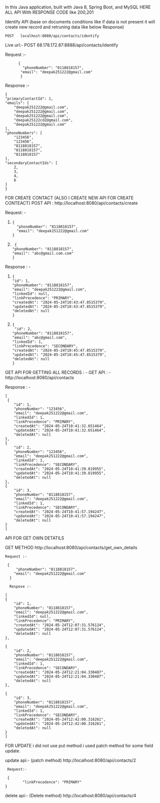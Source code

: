 In this Java application, built with Java 8, Spring Boot, and MySQL
HERE ALL API With RESPONSE CODE like  200,201
   
  Identify API  (base on documents conditions like if data is not present it will create new record and retruning data like below Response)


    POST   localhost:8080/api/contacts/identify
    
  Live url:-
  POST  68.178.172.87:8888/api/contacts/identify
  
  Request :-

          {
            "phoneNumber": "8118818157",
           "email": "deepak251222@gmail.com"
           }

   Response :-

    {
    "primaryContactId": 1,
    "emails": [
        "deepak251222@gmail.com",
        "deepak251222@gmail.com",
        "deepak251222@gmail.com",
        "deepak25122cd2@gmail.com",
        "deepak251222@gmail.com"
    ],
    "phoneNumbers": [
        "123456",
        "123456",
        "8118818157",
        "8118818157",
        "8118818157"
    ],
    "secondaryContactIds": [
        2,
        3,
        4,
        6
    ]
    }




FOR CREATE CONTACT (ALSO I CREATE NEW API FOR CREATE CONTEACT)
 POST API :  http://localhost:8080/api/contacts/create
    
 Request: - 
 1.     {
          "phoneNumber": "8118818157",
          "email": "deepak251222@gmail.com"
        }
   2.      {
          "phoneNumber": "8118818157",
          "email": "abc@gmail.com.com"
          }

 Response : - 
  1.     {
         "id": 1,
         "phoneNumber": "8118818157",
         "email": "deepak251222@gmail.com",
         "linkedId": null,
         "linkPrecedence": "PRIMARY",
         "createdAt": "2024-05-24T10:43:47.8515379",
         "updatedAt": "2024-05-24T10:43:47.8515379",
         "deletedAt": null
         }
  2.     {
          "id": 2,
         "phoneNumber": "8118818157",
         "email": "abc@gmail.com",
         "linkedId": 1,
         "linkPrecedence": "SECONDARY",
         "createdAt": "2024-05-24T10:45:47.8515379",
         "updatedAt": "2024-05-24T10:45:47.8515379",
         "deletedAt": null
         }


 GET API FOR GETTING ALL RECORDS : -
   GET  API : -  http://localhost:8080/api/contacts
    
   Response : -  
             
    [
     {
        "id": 1,
        "phoneNumber": "123456",
        "email": "deepak251222@gmail.com",
        "linkedId": 1,
        "linkPrecedence": "PRIMARY",
        "createdAt": "2024-05-24T10:41:32.651464",
        "updatedAt": "2024-05-24T10:41:32.651464",
        "deletedAt": null
    },
    {
        "id": 2,
        "phoneNumber": "123456",
        "email": "deepak251222@gmail.com",
        "linkedId": 1,
        "linkPrecedence": "SECONDARY",
        "createdAt": "2024-05-24T10:41:39.819955",
        "updatedAt": "2024-05-24T10:41:39.819955",
        "deletedAt": null
    },
    {
        "id": 3,
        "phoneNumber": "8118818157",
        "email": "deepak251222@gmail.com",
        "linkedId": 1,
        "linkPrecedence": "SECONDARY",
        "createdAt": "2024-05-24T10:41:57.194247",
        "updatedAt": "2024-05-24T10:41:57.194247",
        "deletedAt": null
    }
    ]

 
 
 API FOR GET OWN DETATILS

  GET METHOD    http://localhost:8080/api/contacts/get_own_details
  
    Request :- 
   
     {
         "phoneNumber": "8118818157",
        "email": "deepak251222@gmail.com"
      }
      
      Respose :- 
      
    [
    {
        "id": 1,
        "phoneNumber": "8118818157",
        "email": "deepak251222@gmail.com",
        "linkedId": null,
        "linkPrecedence": "PRIMARY",
        "createdAt": "2024-05-24T12:07:31.576124",
        "updatedAt": "2024-05-24T12:07:31.576124",
        "deletedAt": null
    },
    
    {
        "id": 2,
        "phoneNumber": "8118818157",
        "email": "deepak251222@gmail.com",
        "linkedId": 1,
        "linkPrecedence": "SECONDARY",
        "createdAt": "2024-05-24T12:21:04.330487",
        "updatedAt": "2024-05-24T12:21:04.330487",
        "deletedAt": null
    },
    
    {
        "id": 3,
        "phoneNumber": "8118818157",
        "email": "deepak251222@gmail.com",
        "linkedId": 1,
        "linkPrecedence": "SECONDARY",
        "createdAt": "2024-05-24T12:42:00.316261",
        "updatedAt": "2024-05-24T12:42:00.316261",
        "deletedAt": null
    }
    ]


FOR UPDATE 
  i did not use put method i used patch method for some field update.

  update api:-  (patch method)     http://localhost:8080/api/contacts/2
    
     Request:-   
     
     {
            "linkPrecedence": "PRIMARY"
    }

  delete api:- (Delete method)   http://localhost:8080/api/contacts/4
